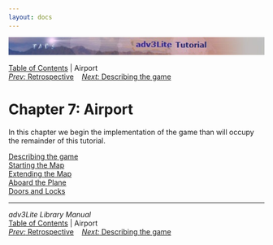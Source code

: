```yaml
---
layout: docs
---
```



<img src="topbar.jpg" data-border="0" />





<a href="toc.html" class="nav">Table of Contents</a> \| Airport  
<span class="navnp"><a href="retro.html" class="nav"><em>Prev:</em> Retrospective</a>
   <a href="describing.html" class="nav"><em>Next:</em> Describing the
game</a>     </span>





# Chapter 7: Airport

In this chapter we begin the implementation of the game than will occupy
the remainder of this tutorial.



[Describing the game](describing.html)  
[Starting the Map](airmap1.html)  
[Extending the Map](airmap2.html)  
[Aboard the Plane](airmap3.html)  
[Doors and Locks](doors.html)  





------------------------------------------------------------------------



*adv3Lite Library Manual*  
<a href="toc.html" class="nav">Table of Contents</a> \| Airport  
<span class="navnp"><a href="retro.html" class="nav"><em>Prev:</em> Retrospective</a>
   <a href="describing.html" class="nav"><em>Next:</em> Describing the
game</a>     </span>


